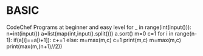 # BASIC
CodeChef Programs at beginner and easy level
for _ in range(int(input())):
  n=int(input())
  a=list(map(int,input().split()))
  a.sort()
  m=0
  c=1
  for i in range(n-1):
    if(a[i]==a[i+1]):
      c+=1
    else:
      m=max(m,c)
      c=1
  print(m,c)
  m=max(m,c)
  print(max(m,(n+1)//2))


